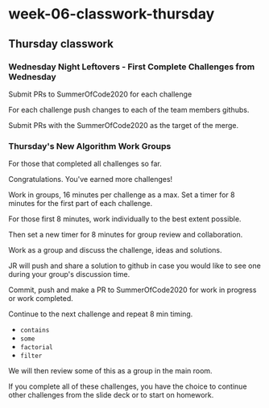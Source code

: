 # week-06-classwork-thursday

## Thursday classwork

### Wednesday Night Leftovers - First Complete Challenges from Wednesday

Submit PRs to SummerOfCode2020 for each challenge

For each challenge push changes to each of the team members githubs.

Submit PRs with the SummerOfCode2020 as the target of the merge.

### Thursday's New Algorithm Work Groups

For those that completed all challenges so far.

Congratulations. You've earned more challenges!

Work in groups, 16 minutes per challenge as a max. Set a timer for 8 minutes for the first part of each challenge.

For those first 8 minutes, work individually to the best extent possible.

Then set a new timer for 8 minutes for group review and collaboration.

Work as a group and discuss the challenge, ideas and solutions.

JR will push and share a solution to github in case you would like to see one during your group's discussion time.

Commit, push and make a PR to SummerOfCode2020 for work in progress or work completed.

Continue to the next challenge and repeat 8 min timing.

- `contains`
- `some`
- `factorial`
- `filter`

We will then review some of this as a group in the main room.

If you complete all of these challenges, you have the choice to continue other challenges from the slide deck or to start on homework.
